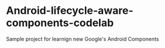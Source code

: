 # Android-lifecycle-aware-components-codelab
Sample project for learnign new Google's Android Components

